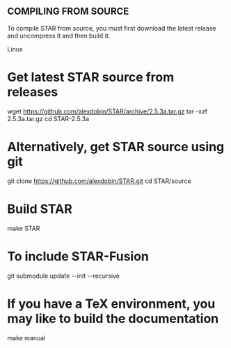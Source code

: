 ## COMPILING FROM SOURCE

To compile STAR from source, you must first download the latest release and uncompress it and then build it.

Linux

# Get latest STAR source from releases
wget https://github.com/alexdobin/STAR/archive/2.5.3a.tar.gz
tar -xzf 2.5.3a.tar.gz
cd STAR-2.5.3a

# Alternatively, get STAR source using git
git clone https://github.com/alexdobin/STAR.git
cd STAR/source

# Build STAR
make STAR

# To include STAR-Fusion
git submodule update --init --recursive

# If you have a TeX environment, you may like to build the documentation
make manual
